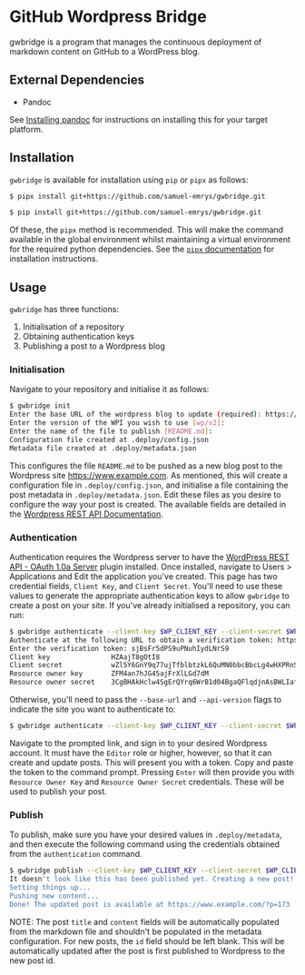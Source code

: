 # GitHub Wordpress Bridge

gwbridge is a program that manages the continuous deployment of markdown content on GitHub to a WordPress blog.

## External Dependencies

- Pandoc

See [Installing pandoc](https://pandoc.org/installing.html) for instructions on installing this for your target platform.

## Installation

`gwbridge` is available for installation using `pip` or `pipx` as follows:

```bash
$ pipx install git+https://github.com/samuel-emrys/gwbridge.git
```

```bash
$ pip install git+https://github.com/samuel-emrys/gwbridge.git
```

Of these, the `pipx` method is recommended. This will make the command available in the global environment whilst maintaining a virtual environment for the required python dependencies. See the [`pipx` documentation](https://github.com/pipxproject/pipx) for installation instructions.

## Usage

`gwbridge` has three functions:
1. Initialisation of a repository
2. Obtaining authentication keys
3. Publishing a post to a Wordpress blog

### Initialisation

Navigate to your repository and initialise it as follows:

```bash
$ gwbridge init
Enter the base URL of the wordpress blog to update (required): https://www.example.com/wp-json
Enter the version of the WPI you wish to use [wp/v2]:
Enter the name of the file to publish [README.md]:
Configuration file created at .deploy/config.json
Metadata file created at .deploy/metadata.json
```

This configures the file `README.md` to be pushed as a new blog post to the Wordpress site https://www.example.com. As mentioned, this will create a configuration file in `.deploy/config.json`, and initialise a file containing the post metadata in `.deploy/metadata.json`. Edit these files as you desire to configure the way your post is created. The available fields are detailed in the [Wordpress REST API Documentation](https://developer.wordpress.org/rest-api/reference/posts/).

### Authentication

Authentication requires the Wordpress server to have the [WordPress REST API - OAuth 1.0a Server](https://wordpress.org/plugins/rest-api-oauth1/) plugin installed. Once installed, navigate to Users > Applications and Edit the application you've created. This page has two credential fields, `Client Key`, and `Client Secret`. You'll need to use these values to generate the appropriate authentication keys to allow `gwbridge` to create a post on your site. If you've already initialised a repository, you can run:

```bash
$ gwbridge authenticate --client-key $WP_CLIENT_KEY --client-secret $WP_CLIENT_SECRET
Authenticate at the following URL to obtain a verification token: https://www.example.com/oauth1/authorize?oauth_token=j53H324FIjuBNvZJSYA5zLdR
Enter the verification token: sjBsFr5dPS9uPNuhIydLNrS9
Client key               HZAajT8gOtI8
Client secret            wZl5Y6GnY9q77ujTfblbtzkL6QuMN0bbcBbcLg4wHXPRnSgK
Resource owner key       ZFM4an7hJG45ajFrXlLGd7dM
Resource owner secret    3CgBHAkHclw4SgErQYrq6WrB1d04BgaQFlqdjnAsBWLIafOI
```

Otherwise, you'll need to pass the `--base-url` and `--api-version` flags to indicate the site you want to authenticate to:

```bash
$ gwbridge authenticate --client-key $WP_CLIENT_KEY --client-secret $WP_CLIENT_SECRET --base-url https://www.example.com/wp-json --api-version wp/v2
```

Navigate to the prompted link, and sign in to your desired Wordpress account. It must have the `Editor` role or higher, however, so that it can create and update posts. This will present you with a token. Copy and paste the token to the command prompt. Pressing `Enter` will then provide you with `Resource Owner Key` and `Resource Owner Secret` credentials. These will be used to publish your post.

### Publish

To publish, make sure you have your desired values in `.deploy/metadata`, and then execute the following command using the credentials obtained from the `authentication` command.

```bash
$ gwbridge publish --client-key $WP_CLIENT_KEY --client-secret $WP_CLIENT_SECRET --resource-owner-key $WP_RESOURCE_OWNER_KEY --resource-owner-secret $WP_RESOURCE_OWNER_SECRET
It doesn't look like this has been published yet. Creating a new post!
Setting things up...
Pushing new content...
Done! The updated post is available at https://www.example.com/?p=173
```

NOTE: The post `title` and `content` fields will be automatically populated from the markdown file and shouldn't be populated in the metadata configuration. For new posts, the `id` field should be left blank. This will be automatically updated after the post is first published to Wordpress to the new post id.
